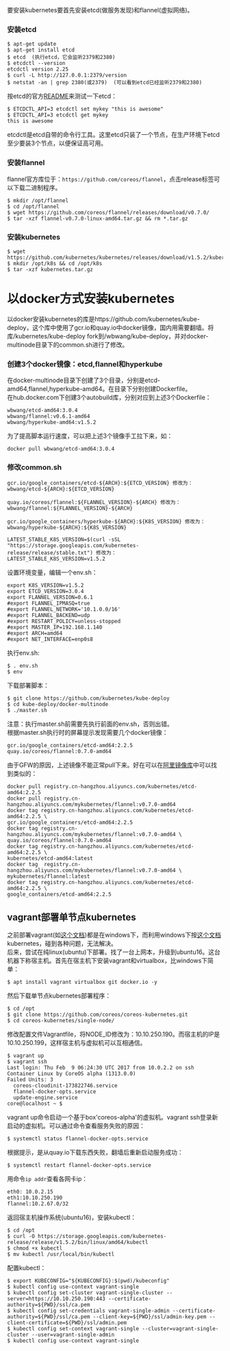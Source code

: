 要安装kubernetes要首先安装etcd(做服务发现)和flannel(虚拟网络)。

### 安装etcd
```
$ apt-get update
$ apt-get install etcd
$ etcd  (执行etcd，它会监听2379和2380)
$ etcdctl --version
etcdctl version 2.25
$ curl -L http://127.0.0.1:2379/version
$ netstat -an | grep 2380(或2379)  (可以看到etcd已经监听2379和2380)
```
按etcd的官方[README](https://github.com/coreos/etcd)来测试一下etcd：
```
$ ETCDCTL_API=3 etcdctl set mykey "this is awesome"
$ ETCDCTL_API=3 etcdctl get mykey
this is awesome
```
etcdctl是etcd自带的命令行工具。这里etcd只装了一个节点，在生产环境下etcd至少要装3个节点，以便保证高可用。  

### 安装flannel
flannel官方库位于：```https://github.com/coreos/flannel```，点击release标签可以下载二进制程序。 
```
$ mkdir /opt/flannel
$ cd /opt/flannel
$ wget https://github.com/coreos/flannel/releases/download/v0.7.0/
$ tar -xzf flannel-v0.7.0-linux-amd64.tar.gz && rm *.tar.gz
```
### 安装kubernetes
```
$ wget https://github.com/kubernetes/kubernetes/releases/download/v1.5.2/kubernetes.tar.gz
$ mkdir /opt/k8s && cd /opt/k8s
$ tar -xzf kubernetes.tar.gz
```
# 以docker方式安装kubernetes
以docker安装kubernetes的库是https://github.com/kubernetes/kube-deploy，这个库中使用了gcr.io和quay.io中docker镜像，国内用需要翻墙。将库/kubernetes/kube-deploy fork到/wbwang/kube-deploy，并对docker-multinode目录下的common.sh进行了修改。  
### 创建3个docker镜像：etcd,flannel和hyperkube
在docker-multinode目录下创建了3个目录，分别是etcd-amd64,flannel,hyperkube-amd64。在目录下分别创建Dockerfile。  
在hub.docker.com下创建3个autobuild库，分别对应到上述3个Dockerfile：
```
wbwang/etcd-amd64:3.0.4
wbwang/flannel:v0.6.1-amd64
wbwang/hyperkube-amd64:v1.5.2
```
为了提高脚本运行速度，可以把上述3个镜像手工拉下来，如：
```
docker pull wbwang/etcd-amd64:3.0.4
```
### 修改common.sh
```
gcr.io/google_containers/etcd-${ARCH}:${ETCD_VERSION} 修改为：
wbwang/etcd-${ARCH}:${ETCD_VERSION} 
```
```
quay.io/coreos/flannel:${FLANNEL_VERSION}-${ARCH} 修改为：
wbwang/flannel:${FLANNEL_VERSION}-${ARCH}  
```
```
gcr.io/google_containers/hyperkube-${ARCH}:${K8S_VERSION} 修改为：
wbwang/hyperkube-${ARCH}:${K8S_VERSION}
```
```
LATEST_STABLE_K8S_VERSION=$(curl -sSL "https://storage.googleapis.com/kubernetes-release/release/stable.txt") 修改为：
LATEST_STABLE_K8S_VERSION=v1.5.2
```
设置环境变量，编辑一个env.sh：
```
export K8S_VERSION=v1.5.2
export ETCD_VERSION=3.0.4
export FLANNEL_VERSION=0.6.1
#export FLANNEL_IPMASQ=true
#export FLANNEL_NETWORK='10.1.0.0/16'
#export FLANNEL_BACKEND=udp
#export RESTART_POLICY=unless-stopped
#export MASTER_IP=192.168.1.140
#export ARCH=amd64
#export NET_INTERFACE=enp0s8
```
执行env.sh:
```
$ . env.sh
$ env
```
下载部署脚本：
```
$ git clone https://github.com/kubernetes/kube-deploy
$ cd kube-deploy/docker-multinode
$ ./master.sh
```
注意：执行master.sh前需要先执行前面的env.sh，否则出错。  
根据master.sh执行时的屏幕提示发现需要几个docker镜像：
```
gcr.io/google_containers/etcd-amd64:2.2.5
quay.io/coreos/flannel:0.7.0-amd64
```
由于GFW的原因，上述镜像不能正常pull下来。好在可以在[阿里镜像库](https://cs.console.aliyun.com/#/repo)中可以找到类似的：
```
docker pull registry.cn-hangzhou.aliyuncs.com/kubernetes/etcd-amd64:2.2.5
docker pull registry.cn-hangzhou.aliyuncs.com/mykubernetes/flannel:v0.7.0-amd64
docker tag registry.cn-hangzhou.aliyuncs.com/kubernetes/etcd-amd64:2.2.5 \
gcr.io/google_containers/etcd-amd64:2.2.5
docker tag registry.cn-hangzhou.aliyuncs.com/mykubernetes/flannel:v0.7.0-amd64 \
quay.io/coreos/flannel:0.7.0-amd64
docker tag registry.cn-hangzhou.aliyuncs.com/kubernetes/etcd-amd64:2.2.5 \
kubernetes/etcd-amd64:latest
docker tag  registry.cn-hangzhou.aliyuncs.com/mykubernetes/flannel:v0.7.0-amd64 \
mykubernetes/flannel:latest
docker tag registry.cn-hangzhou.aliyuncs.com/kubernetes/etcd-amd64:2.2.5 \
google_containers/etcd-amd64:2.2.5
```
## vagrant部署单节点kubernetes
之前部署vagrant(如[这个文档](https://github.com/wbwangk/wbwangk.github.io/wiki/virtualbox-vagrant-gitbash%E5%85%A5%E9%97%A8))都是在windows下，而利用windows下按[这个文档](https://coreos.com/kubernetes/docs/latest/kubernetes-on-vagrant-single.ubuntu)kubernetes，碰到各种问题，无法解决。  
后来，尝试在纯linux(ubuntu)下部署。找了一台上网本，升级到ubuntu16。这台机器下称宿主机。首先在宿主机下安装vagrant和virtualbox，比windows下简单：
```
$ apt install vagrant virtualbox git docker.io -y
```
然后下载单节点kubernetes部署程序：
```
$ cd /opt
$ git clone https://github.com/coreos/coreos-kubernetes.git
$ cd coreos-kubernetes/single-node/
```
修改配置文件Vagrantfile，将NODE_ID修改为：10.10.250.190。而宿主机的IP是10.10.250.199，这样宿主机与虚拟机可以互相通信。
```
$ vagrant up
$ vagrant ssh
Last login: Thu Feb  9 06:24:30 UTC 2017 from 10.0.2.2 on ssh
Container Linux by CoreOS alpha (1313.0.0)
Failed Units: 3
  coreos-cloudinit-173822746.service
  flannel-docker-opts.service
  update-engine.service
core@localhost ~ $
```
vagrant up命令启动一个基于box'coreos-alpha'的虚拟机。vagrant ssh登录新启动的虚拟机。可以通过命令查看服务失败的原因：
```
$ systemctl status flannel-docker-opts.service
```
根据提示，是从quay.io下载东西失败，翻墙后重新启动服务成功：
```
$ systemctl restart flannel-docker-opts.service
```
用命令```ip addr```查看各网卡ip：
```
eth0: 10.0.2.15
eth1:10.10.250.190
flannel:10.2.67.0/32
```
返回宿主机操作系统(ubuntu16)，安装kubectl：
```
$ cd /opt
$ curl -O https://storage.googleapis.com/kubernetes-release/release/v1.5.2/bin/linux/amd64/kubectl
$ chmod +x kubectl
$ mv kubectl /usr/local/bin/kubectl
```
配置kubectl：
```
$ export KUBECONFIG="${KUBECONFIG}:$(pwd)/kubeconfig"
$ kubectl config use-context vagrant-single
$ kubectl config set-cluster vagrant-single-cluster --server=https://10.10.250.190:443 --certificate-authority=${PWD}/ssl/ca.pem
$ kubectl config set-credentials vagrant-single-admin --certificate-authority=${PWD}/ssl/ca.pem --client-key=${PWD}/ssl/admin-key.pem --client-certificate=${PWD}/ssl/admin.pem
$ kubectl config set-context vagrant-single --cluster=vagrant-single-cluster --user=vagrant-single-admin
$ kubectl config use-context vagrant-single
```